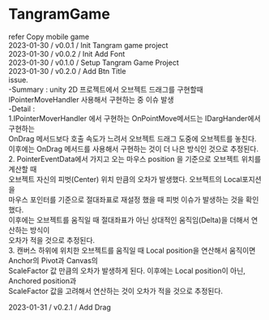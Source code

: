 # TangramGame    
refer Copy mobile game    
2023-01-30 / v0.0.1 / Init Tangram game project      
2023-01-30 / v0.0.2 / Init Add Font       
2023-01-30 / v0.1.0 / Setup Tangram Game Project            
2023-01-30 / v0.2.0 / Add Btn Title     
issue.     
-Summary : unity 2D 프로젝트에서 오브젝트 드래그를 구현할때 IPointerMoveHandler 사용해서 구현하는 중 이슈 발생     
-Detail :     
	1.IPointerMoverHandler 에서 구현하는 OnPointMove메서드는 IDargHander에서구현하는      
		OnDrag 메서드보다 호출 속도가 느려서 오브젝트 드래그 도중에 오브젝트를 놓친다.     
		이후에는 OnDrag 메서드를 사용해서 구현하는 것이 더 나은 방식인 것으로 추정된다.     
	2. PointerEventData에서 가지고 오는 마우스 position 을 기준으로 오브젝트 위치를 계산할 때      
		오브젝트 자신의 피벗(Center) 위치 만큼의 오차가 발생했다. 오브젝트의 Local포지션을    
		마우스 포인터를 기준으로 절대좌표로 재설정 했을 때 피벗 이슈가 발생하는 것을 확인했다.    
		이후에는 오브젝트를 움직일 때 절대좌표가 아닌 상대적인 움직임(Delta)을 더해서 연산하는 방식이     
		오차가 적을 것으로 추정된다.     
	3. 캔버스 하위에 위치한 오브젝트를 움직일 때 Local position을 연산해서 움직이면 Anchor의 Pivot과 Canvas의     
		ScaleFactor 값 만큼의 오차가 발생하게 된다. 이후에는 Local position이 아닌, Anchored position과    
		ScaleFactor 값을 고려해서 연산하는 것이 오차가 적을 것으로 추정된다.     

2023-01-31 / v0.2.1 / Add Drag
  


